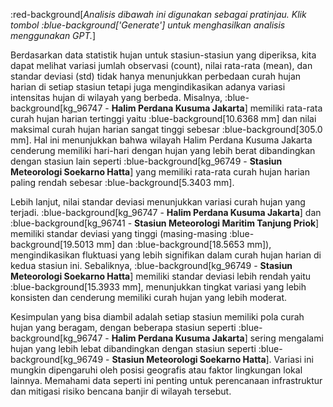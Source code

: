 :red-background[_Analisis dibawah ini digunakan sebagai pratinjau. Klik tombol :blue-background['Generate'] untuk menghasilkan analisis menggunakan GPT._]

Berdasarkan data statistik hujan untuk stasiun-stasiun yang diperiksa, kita dapat melihat variasi jumlah observasi (count), nilai rata-rata (mean), dan standar deviasi (std) tidak hanya menunjukkan perbedaan curah hujan harian di setiap stasiun tetapi juga mengindikasikan adanya variasi intensitas hujan di wilayah yang berbeda. Misalnya, :blue-background[kg_96747 - **Halim Perdana Kusuma Jakarta**] memiliki rata-rata curah hujan harian tertinggi yaitu :blue-background[10.6368 mm] dan nilai maksimal curah hujan harian sangat tinggi sebesar :blue-background[305.0 mm]. Hal ini menunjukkan bahwa wilayah Halim Perdana Kusuma Jakarta cenderung memiliki hari-hari dengan hujan yang lebih berat dibandingkan dengan stasiun lain seperti :blue-background[kg_96749 - **Stasiun Meteorologi Soekarno Hatta**] yang memiliki rata-rata curah hujan harian paling rendah sebesar :blue-background[5.3403 mm].

Lebih lanjut, nilai standar deviasi menunjukkan variasi curah hujan yang terjadi. :blue-background[kg_96747 - **Halim Perdana Kusuma Jakarta**] dan :blue-background[kg_96741 - **Stasiun Meteorologi Maritim Tanjung Priok**] memiliki standar deviasi yang tinggi (masing-masing :blue-background[19.5013 mm] dan :blue-background[18.5653 mm]), mengindikasikan fluktuasi yang lebih signifikan dalam curah hujan harian di kedua stasiun ini. Sebaliknya, :blue-background[kg_96749 - **Stasiun Meteorologi Soekarno Hatta**] memiliki standar deviasi lebih rendah yaitu :blue-background[15.3933 mm], menunjukkan tingkat variasi yang lebih konsisten dan cenderung memiliki curah hujan yang lebih moderat.

Kesimpulan yang bisa diambil adalah setiap stasiun memiliki pola curah hujan yang beragam, dengan beberapa stasiun seperti :blue-background[kg_96747 - **Halim Perdana Kusuma Jakarta**] sering mengalami hujan yang lebih lebat dibandingkan dengan stasiun seperti :blue-background[kg_96749 - **Stasiun Meteorologi Soekarno Hatta**]. Variasi ini mungkin dipengaruhi oleh posisi geografis atau faktor lingkungan lokal lainnya. Memahami data seperti ini penting untuk perencanaan infrastruktur dan mitigasi risiko bencana banjir di wilayah tersebut.